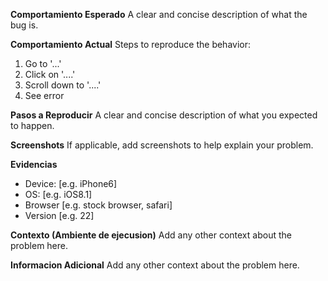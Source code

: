 
**Comportamiento Esperado**
A clear and concise description of what the bug is.

**Comportamiento Actual**
Steps to reproduce the behavior:
1. Go to '...'
2. Click on '....'
3. Scroll down to '....'
4. See error

**Pasos a Reproducir**
A clear and concise description of what you expected to happen.

**Screenshots**
If applicable, add screenshots to help explain your problem.

**Evidencias**
 - Device: [e.g. iPhone6]
 - OS: [e.g. iOS8.1]
 - Browser [e.g. stock browser, safari]
 - Version [e.g. 22]

**Contexto (Ambiente de ejecusion)**
Add any other context about the problem here.


**Informacion Adicional**
Add any other context about the problem here.
